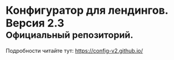 <h1><strong>Конфигуратор для лендингов.</strong> Версия 2.3</br><small>Официальный репозиторий.</small></h1>

Подробности читайте тут: https://config-v2.github.io/
